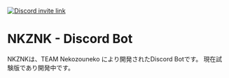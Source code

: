 [![Discord invite link](https://img.shields.io/discord/896668963709255680?color=blue&label=Discord&style=for-the-badge)](https://nekozouneko.ddns.net/discord)
# NKZNK - Discord Bot

NKZNKは、TEAM Nekozouneko により開発されたDiscord Botです。
現在試験版であり開発中です。
